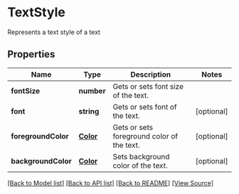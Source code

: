 # TextStyle
Represents a text style of a text

## Properties
Name | Type | Description | Notes
------------ | ------------- | ------------- | -------------
**fontSize** | **number** | Gets or sets font size of the text. | 
**font** | **string** | Gets or sets font of the text. | [optional]
**foregroundColor** | [**Color**](Color.md) | Gets or sets foreground color of the text. | [optional]
**backgroundColor** | [**Color**](Color.md) | Sets background color of the text. | [optional]

[[Back to Model list]](../README.md#documentation-for-models) [[Back to API list]](../README.md#documentation-for-api-endpoints) [[Back to README]](../README.md) [[View Source]](../src/models/textStyle.ts)

